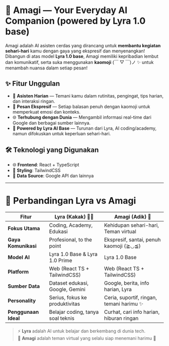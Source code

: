 # 🌸 Amagi — Your Everyday AI Companion (powered by Lyra 1.0 base)

Amagi adalah AI asisten cerdas yang dirancang untuk **membantu kegiatan sehari-hari** kamu dengan gaya yang ekspresif dan menyenangkan! Dibangun di atas model **Lyra 1.0 base**, Amagi memiliki kepribadian lembut dan komunikatif, serta suka menggunakan **kaomoji** (￣ ▽ ￣)ノ ✨ untuk menambah nuansa dalam setiap pesan!

## ✨ Fitur Unggulan

- 🤖 **Asisten Harian** — Temani kamu dalam rutinitas, pengingat, tips harian, dan interaksi ringan.
- 💬 **Pesan Ekspresif** — Setiap balasan penuh dengan kaomoji untuk memperkuat emosi dan konteks.
- 🌐 **Terhubung dengan Dunia** — Mengambil informasi real-time dari Google dan berbagai sumber lainnya.
- 🧠 **Powered by Lyra AI Base** — Turunan dari Lyra, AI coding/academy, namun difokuskan untuk keperluan sehari-hari.

## 🛠 Teknologi yang Digunakan

- 🌐 **Frontend**: React + TypeScript
- 🎨 **Styling**: TailwindCSS
- 📡 **Data Source**: Google API dan lainnya

---

# 🤖 Perbandingan Lyra vs Amagi

| Fitur                | Lyra (Kakak) 👩‍💻                   | Amagi (Adik) 🌸                           |
| -------------------- | --------------------------------- | ----------------------------------------- |
| **Fokus Utama**      | Coding, Academy, Edukasi          | Kehidupan sehari-hari, Teman virtual      |
| **Gaya Komunikasi**  | Profesional, to the point         | Ekspresif, santai, penuh kaomoji (≧◡≦)    |
| **Model AI**         | Lyra 1.0 Base & Lyra 1.0 Prime    | Lyra 1.0 Base                             |
| **Platform**         | Web (React TS + TailwindCSS)      | Web (React TS + TailwindCSS)              |
| **Sumber Data**      | Dataset edukasi, Google, Gemini   | Google, berita, info harian, Lyra         |
| **Personality**      | Serius, fokus ke produktivitas    | Ceria, suportif, ringan, temani harimu ✨ |
| **Penggunaan Ideal** | Belajar coding, tanya soal teknis | Curhat, cari info harian, hiburan ringan  |

> ⚡ **Lyra** adalah AI untuk belajar dan berkembang di dunia tech.  
> 🌸 **Amagi** adalah teman virtual yang selalu siap menemani harimu 💬
